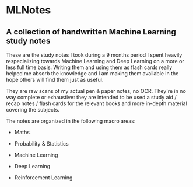 # MLNotes
## A collection of handwritten Machine Learning study notes
These are the study notes I took during a 9 months period I spent heavily respecializing towards Machine Learning and Deep Learning on a more or less full time basis. Writing them and using them as flash cards really helped me absorb the knowledge and I am making them available in the hope others will find them just as useful.

They are raw scans of my actual pen & paper notes, no OCR. They're in no way complete or exhaustive: they are intended to be used a study aid / recap notes / flash cards for the relevant books and more in-depth material covering the subjects.

The notes are organized in the following macro areas:

- Maths

- Probability & Statistics

- Machine Learning

- Deep Learning

- Reinforcement Learning
